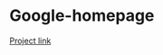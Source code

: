 # Google-homepage

<title>Project:HTML/CSS</title>

<a href="http://www.theodinproject.com/web-development-101/html-css?ref=lnav">Project link</a>